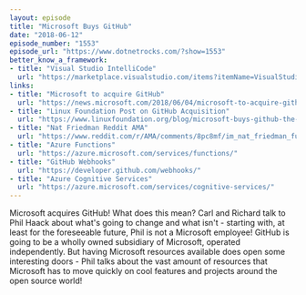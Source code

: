 ```yaml
---
layout: episode
title: "Microsoft Buys GitHub"
date: "2018-06-12"
episode_number: "1553"
episode_url: "https://www.dotnetrocks.com/?show=1553"
better_know_a_framework:
- title: "Visual Studio IntelliCode"
  url: "https://marketplace.visualstudio.com/items?itemName=VisualStudioExptTeam.VSIntelliCode"
links:
- title: "Microsoft to acquire GitHub"
  url: "https://news.microsoft.com/2018/06/04/microsoft-to-acquire-github-for-7-5-billion/"
- title: "Linux Foundation Post on GitHub Acquisition"
  url: "https://www.linuxfoundation.org/blog/microsoft-buys-github-the-linux-foundations-reaction/"
- title: "Nat Friedman Reddit AMA"
  url: "https://www.reddit.com/r/AMA/comments/8pc8mf/im_nat_friedman_future_ceo_of_github_ama/"
- title: "Azure Functions"
  url: "https://azure.microsoft.com/services/functions/"
- title: "GitHub Webhooks"
  url: "https://developer.github.com/webhooks/"
- title: "Azure Cognitive Services"
  url: "https://azure.microsoft.com/services/cognitive-services/"
---
```


Microsoft acquires GitHub! What does this mean? Carl and Richard talk to Phil Haack about what's going to change and what isn't - starting with, at least for the foreseeable future, Phil is not a Microsoft employee! GitHub is going to be a wholly owned subsidiary of Microsoft, operated independently. But having Microsoft resources available does open some interesting doors - Phil talks about the vast amount of resources that Microsoft has to move quickly on cool features and projects around the open source world!
